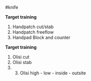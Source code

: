 #knife 

**Target training**
1. Handpatch cut/stab
2. Handpatch freeflow
3. Handpad Block and counter

**Target training**
1. Olisi cut
2. Olisi stab
3. 3. Olisi high - low - inside - outsite
